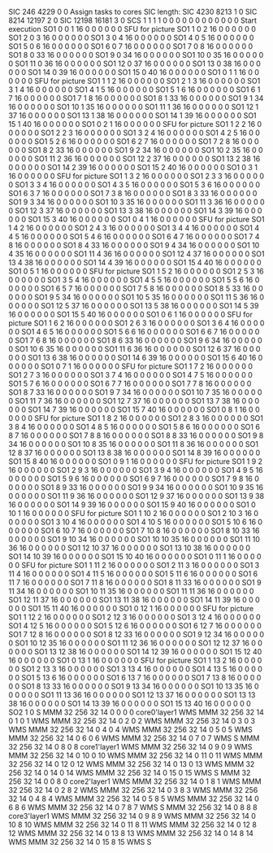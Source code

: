 SIC 246    4229   0      0                Assign tasks to cores    SIC length:
SIC 4230   8213   1      0
SIC 8214   12197  2      0
SIC 12198  16181  3      0
SCS 1 1 1 1 0 0 0 0 0 0 0 0 0 0 0 0        Start execution
SO1 0  0  1   16 0  0  0  0  0  0          SFU for picture
SO1 1  0  2   16 0  0  0  0  0  0
SO1 2  0  3   16 0  0  0  0  0  0
SO1 3  0  4   16 0  0  0  0  0  0
SO1 4  0  5   16 0  0  0  0  0  0
SO1 5  0  6   16 0  0  0  0  0  0
SO1 6  0  7   16 0  0  0  0  0  0
SO1 7  0  8   16 0  0  0  0  0  0
SO1 8  0  33  16 0  0  0  0  0  0
SO1 9  0  34  16 0  0  0  0  0  0
SO1 10 0  35  16 0  0  0  0  0  0
SO1 11 0  36  16 0  0  0  0  0  0
SO1 12 0  37  16 0  0  0  0  0  0
SO1 13 0  38  16 0  0  0  0  0  0
SO1 14 0  39  16 0  0  0  0  0  0
SO1 15 0  40  16 0  0  0  0  0  0
SO1 0  1  1   16 0  0  0  0  0  0          SFU for picture
SO1 1  1  2   16 0  0  0  0  0  0
SO1 2  1  3   16 0  0  0  0  0  0
SO1 3  1  4   16 0  0  0  0  0  0
SO1 4  1  5   16 0  0  0  0  0  0
SO1 5  1  6   16 0  0  0  0  0  0
SO1 6  1  7   16 0  0  0  0  0  0
SO1 7  1  8   16 0  0  0  0  0  0
SO1 8  1  33  16 0  0  0  0  0  0
SO1 9  1  34  16 0  0  0  0  0  0
SO1 10 1  35  16 0  0  0  0  0  0
SO1 11 1  36  16 0  0  0  0  0  0
SO1 12 1  37  16 0  0  0  0  0  0
SO1 13 1  38  16 0  0  0  0  0  0
SO1 14 1  39  16 0  0  0  0  0  0
SO1 15 1  40  16 0  0  0  0  0  0
SO1 0  2  1   16 0  0  0  0  0  0          SFU for picture
SO1 1  2  2   16 0  0  0  0  0  0
SO1 2  2  3   16 0  0  0  0  0  0
SO1 3  2  4   16 0  0  0  0  0  0
SO1 4  2  5   16 0  0  0  0  0  0
SO1 5  2  6   16 0  0  0  0  0  0
SO1 6  2  7   16 0  0  0  0  0  0
SO1 7  2  8   16 0  0  0  0  0  0
SO1 8  2  33  16 0  0  0  0  0  0
SO1 9  2  34  16 0  0  0  0  0  0
SO1 10 2  35  16 0  0  0  0  0  0
SO1 11 2  36  16 0  0  0  0  0  0
SO1 12 2  37  16 0  0  0  0  0  0
SO1 13 2  38  16 0  0  0  0  0  0
SO1 14 2  39  16 0  0  0  0  0  0
SO1 15 2  40  16 0  0  0  0  0  0
SO1 0  3  1   16 0  0  0  0  0  0          SFU for picture
SO1 1  3  2   16 0  0  0  0  0  0
SO1 2  3  3   16 0  0  0  0  0  0
SO1 3  3  4   16 0  0  0  0  0  0
SO1 4  3  5   16 0  0  0  0  0  0
SO1 5  3  6   16 0  0  0  0  0  0
SO1 6  3  7   16 0  0  0  0  0  0
SO1 7  3  8   16 0  0  0  0  0  0
SO1 8  3  33  16 0  0  0  0  0  0
SO1 9  3  34  16 0  0  0  0  0  0
SO1 10 3  35  16 0  0  0  0  0  0
SO1 11 3  36  16 0  0  0  0  0  0
SO1 12 3  37  16 0  0  0  0  0  0
SO1 13 3  38  16 0  0  0  0  0  0
SO1 14 3  39  16 0  0  0  0  0  0
SO1 15 3  40  16 0  0  0  0  0  0
SO1 0  4  1   16 0  0  0  0  0  0          SFU for picture
SO1 1  4  2   16 0  0  0  0  0  0
SO1 2  4  3   16 0  0  0  0  0  0
SO1 3  4  4   16 0  0  0  0  0  0
SO1 4  4  5   16 0  0  0  0  0  0
SO1 5  4  6   16 0  0  0  0  0  0
SO1 6  4  7   16 0  0  0  0  0  0
SO1 7  4  8   16 0  0  0  0  0  0
SO1 8  4  33  16 0  0  0  0  0  0
SO1 9  4  34  16 0  0  0  0  0  0
SO1 10 4  35  16 0  0  0  0  0  0
SO1 11 4  36  16 0  0  0  0  0  0
SO1 12 4  37  16 0  0  0  0  0  0
SO1 13 4  38  16 0  0  0  0  0  0
SO1 14 4  39  16 0  0  0  0  0  0
SO1 15 4  40  16 0  0  0  0  0  0
SO1 0  5  1   16 0  0  0  0  0  0          SFU for picture
SO1 1  5  2   16 0  0  0  0  0  0
SO1 2  5  3   16 0  0  0  0  0  0
SO1 3  5  4   16 0  0  0  0  0  0
SO1 4  5  5   16 0  0  0  0  0  0
SO1 5  5  6   16 0  0  0  0  0  0
SO1 6  5  7   16 0  0  0  0  0  0
SO1 7  5  8   16 0  0  0  0  0  0
SO1 8  5  33  16 0  0  0  0  0  0
SO1 9  5  34  16 0  0  0  0  0  0
SO1 10 5  35  16 0  0  0  0  0  0
SO1 11 5  36  16 0  0  0  0  0  0
SO1 12 5  37  16 0  0  0  0  0  0
SO1 13 5  38  16 0  0  0  0  0  0
SO1 14 5  39  16 0  0  0  0  0  0
SO1 15 5  40  16 0  0  0  0  0  0
SO1 0  6  1   16 0  0  0  0  0  0          SFU for picture
SO1 1  6  2   16 0  0  0  0  0  0
SO1 2  6  3   16 0  0  0  0  0  0
SO1 3  6  4   16 0  0  0  0  0  0
SO1 4  6  5   16 0  0  0  0  0  0
SO1 5  6  6   16 0  0  0  0  0  0
SO1 6  6  7   16 0  0  0  0  0  0
SO1 7  6  8   16 0  0  0  0  0  0
SO1 8  6  33  16 0  0  0  0  0  0
SO1 9  6  34  16 0  0  0  0  0  0
SO1 10 6  35  16 0  0  0  0  0  0
SO1 11 6  36  16 0  0  0  0  0  0
SO1 12 6  37  16 0  0  0  0  0  0
SO1 13 6  38  16 0  0  0  0  0  0
SO1 14 6  39  16 0  0  0  0  0  0
SO1 15 6  40  16 0  0  0  0  0  0
SO1 0  7  1   16 0  0  0  0  0  0          SFU for picture
SO1 1  7  2   16 0  0  0  0  0  0
SO1 2  7  3   16 0  0  0  0  0  0
SO1 3  7  4   16 0  0  0  0  0  0
SO1 4  7  5   16 0  0  0  0  0  0
SO1 5  7  6   16 0  0  0  0  0  0
SO1 6  7  7   16 0  0  0  0  0  0
SO1 7  7  8   16 0  0  0  0  0  0
SO1 8  7  33  16 0  0  0  0  0  0
SO1 9  7  34  16 0  0  0  0  0  0
SO1 10 7  35  16 0  0  0  0  0  0
SO1 11 7  36  16 0  0  0  0  0  0
SO1 12 7  37  16 0  0  0  0  0  0
SO1 13 7  38  16 0  0  0  0  0  0
SO1 14 7  39  16 0  0  0  0  0  0
SO1 15 7  40  16 0  0  0  0  0  0
SO1 0  8  1   16 0  0  0  0  0  0          SFU for picture
SO1 1  8  2   16 0  0  0  0  0  0
SO1 2  8  3   16 0  0  0  0  0  0
SO1 3  8  4   16 0  0  0  0  0  0
SO1 4  8  5   16 0  0  0  0  0  0
SO1 5  8  6   16 0  0  0  0  0  0
SO1 6  8  7   16 0  0  0  0  0  0
SO1 7  8  8   16 0  0  0  0  0  0
SO1 8  8  33  16 0  0  0  0  0  0
SO1 9  8  34  16 0  0  0  0  0  0
SO1 10 8  35  16 0  0  0  0  0  0
SO1 11 8  36  16 0  0  0  0  0  0
SO1 12 8  37  16 0  0  0  0  0  0
SO1 13 8  38  16 0  0  0  0  0  0
SO1 14 8  39  16 0  0  0  0  0  0
SO1 15 8  40  16 0  0  0  0  0  0
SO1 0  9  1   16 0  0  0  0  0  0          SFU for picture
SO1 1  9  2   16 0  0  0  0  0  0
SO1 2  9  3   16 0  0  0  0  0  0
SO1 3  9  4   16 0  0  0  0  0  0
SO1 4  9  5   16 0  0  0  0  0  0
SO1 5  9  6   16 0  0  0  0  0  0
SO1 6  9  7   16 0  0  0  0  0  0
SO1 7  9  8   16 0  0  0  0  0  0
SO1 8  9  33  16 0  0  0  0  0  0
SO1 9  9  34  16 0  0  0  0  0  0
SO1 10 9  35  16 0  0  0  0  0  0
SO1 11 9  36  16 0  0  0  0  0  0
SO1 12 9  37  16 0  0  0  0  0  0
SO1 13 9  38  16 0  0  0  0  0  0
SO1 14 9  39  16 0  0  0  0  0  0
SO1 15 9  40  16 0  0  0  0  0  0
SO1 0  10 1   16 0  0  0  0  0  0          SFU for picture
SO1 1  10 2   16 0  0  0  0  0  0
SO1 2  10 3   16 0  0  0  0  0  0
SO1 3  10 4   16 0  0  0  0  0  0
SO1 4  10 5   16 0  0  0  0  0  0
SO1 5  10 6   16 0  0  0  0  0  0
SO1 6  10 7   16 0  0  0  0  0  0
SO1 7  10 8   16 0  0  0  0  0  0
SO1 8  10 33  16 0  0  0  0  0  0
SO1 9  10 34  16 0  0  0  0  0  0
SO1 10 10 35  16 0  0  0  0  0  0
SO1 11 10 36  16 0  0  0  0  0  0
SO1 12 10 37  16 0  0  0  0  0  0
SO1 13 10 38  16 0  0  0  0  0  0
SO1 14 10 39  16 0  0  0  0  0  0
SO1 15 10 40  16 0  0  0  0  0  0
SO1 0  11 1   16 0  0  0  0  0  0          SFU for picture
SO1 1  11 2   16 0  0  0  0  0  0
SO1 2  11 3   16 0  0  0  0  0  0
SO1 3  11 4   16 0  0  0  0  0  0
SO1 4  11 5   16 0  0  0  0  0  0
SO1 5  11 6   16 0  0  0  0  0  0
SO1 6  11 7   16 0  0  0  0  0  0
SO1 7  11 8   16 0  0  0  0  0  0
SO1 8  11 33  16 0  0  0  0  0  0
SO1 9  11 34  16 0  0  0  0  0  0
SO1 10 11 35  16 0  0  0  0  0  0
SO1 11 11 36  16 0  0  0  0  0  0
SO1 12 11 37  16 0  0  0  0  0  0
SO1 13 11 38  16 0  0  0  0  0  0
SO1 14 11 39  16 0  0  0  0  0  0
SO1 15 11 40  16 0  0  0  0  0  0
SO1 0  12 1   16 0  0  0  0  0  0          SFU for picture
SO1 1  12 2   16 0  0  0  0  0  0
SO1 2  12 3   16 0  0  0  0  0  0
SO1 3  12 4   16 0  0  0  0  0  0
SO1 4  12 5   16 0  0  0  0  0  0
SO1 5  12 6   16 0  0  0  0  0  0
SO1 6  12 7   16 0  0  0  0  0  0
SO1 7  12 8   16 0  0  0  0  0  0
SO1 8  12 33  16 0  0  0  0  0  0
SO1 9  12 34  16 0  0  0  0  0  0
SO1 10 12 35  16 0  0  0  0  0  0
SO1 11 12 36  16 0  0  0  0  0  0
SO1 12 12 37  16 0  0  0  0  0  0
SO1 13 12 38  16 0  0  0  0  0  0
SO1 14 12 39  16 0  0  0  0  0  0
SO1 15 12 40  16 0  0  0  0  0  0
SO1 0  13 1   16 0  0  0  0  0  0          SFU for picture
SO1 1  13 2   16 0  0  0  0  0  0
SO1 2  13 3   16 0  0  0  0  0  0
SO1 3  13 4   16 0  0  0  0  0  0
SO1 4  13 5   16 0  0  0  0  0  0
SO1 5  13 6   16 0  0  0  0  0  0
SO1 6  13 7   16 0  0  0  0  0  0
SO1 7  13 8   16 0  0  0  0  0  0
SO1 8  13 33  16 0  0  0  0  0  0
SO1 9  13 34  16 0  0  0  0  0  0
SO1 10 13 35  16 0  0  0  0  0  0
SO1 11 13 36  16 0  0  0  0  0  0
SO1 12 13 37  16 0  0  0  0  0  0
SO1 13 13 38  16 0  0  0  0  0  0
SO1 14 13 39  16 0  0  0  0  0  0
SO1 15 13 40  16 0  0  0  0  0  0
SO2 1  0
S
MMM 32   256  32   14   0    0    0    0          core0'layer1
WMS
MMM 32   256  32   14   0    1    0    1
WMS
MMM 32   256  32   14   0    2    0    2
WMS
MMM 32   256  32   14   0    3    0    3
WMS
MMM 32   256  32   14   0    4    0    4
WMS
MMM 32   256  32   14   0    5    0    5
WMS
MMM 32   256  32   14   0    6    0    6
WMS
MMM 32   256  32   14   0    7    0    7
WMS
S
MMM 32   256  32   14   0    8    0    8          core1'layer1
WMS
MMM 32   256  32   14   0    9    0    9
WMS
MMM 32   256  32   14   0    10   0    10
WMS
MMM 32   256  32   14   0    11   0    11
WMS
MMM 32   256  32   14   0    12   0    12
WMS
MMM 32   256  32   14   0    13   0    13
WMS
MMM 32   256  32   14   0    14   0    14
WMS
MMM 32   256  32   14   0    15   0    15
WMS
S
MMM 32   256  32   14   0    0    8    0          core2'layer1
WMS
MMM 32   256  32   14   0    1    8    1
WMS
MMM 32   256  32   14   0    2    8    2
WMS
MMM 32   256  32   14   0    3    8    3
WMS
MMM 32   256  32   14   0    4    8    4
WMS
MMM 32   256  32   14   0    5    8    5
WMS
MMM 32   256  32   14   0    6    8    6
WMS
MMM 32   256  32   14   0    7    8    7
WMS
S
MMM 32   256  32   14   0    8    8    8          core3'layer1
WMS
MMM 32   256  32   14   0    9    8    9
WMS
MMM 32   256  32   14   0    10   8    10
WMS
MMM 32   256  32   14   0    11   8    11
WMS
MMM 32   256  32   14   0    12   8    12
WMS
MMM 32   256  32   14   0    13   8    13
WMS
MMM 32   256  32   14   0    14   8    14
WMS
MMM 32   256  32   14   0    15   8    15
WMS
S